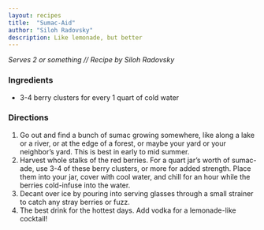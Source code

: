 ```yaml
---
layout: recipes
title:  "Sumac-Aid"
author: "Siloh Radovsky"
description: Like lemonade, but better
---
```

_Serves 2 or something // Recipe by Siloh Radovsky_

### Ingredients
- 3-4 berry clusters for every 1 quart of cold water

### Directions
1. Go out and find a bunch of sumac growing somewhere, like along a lake or a river, or at the edge of a forest, or maybe your yard or your neighbor’s yard. This is best in early to mid summer. 
2. Harvest whole stalks of the red berries. For a quart jar’s worth of sumac-ade, use 3-4 of these berry clusters, or more for added strength. Place them into your jar, cover with cool water, and chill for an hour while the berries cold-infuse into the water. 
3. Decant over ice by pouring into serving glasses through a small strainer to catch any stray berries or fuzz. 
4. The best drink for the hottest days. Add vodka for a lemonade-like cocktail!